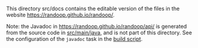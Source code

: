 This directory src/docs contains the editable version of the files in the
website <https://randoop.github.io/randoop/>.

Note: the Javadoc in <https://randoop.github.io/randoop/api/> is generated
from the source code in [src/main/java](../main/java), and is not part of
this directory.  See the configuration of the `javadoc` task in the [build
script](../../build.gradle).

